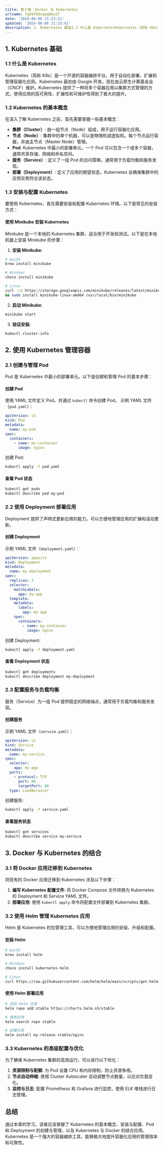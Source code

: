 ```yaml
---
title: 第十章：Docker 与 Kubernetes
urlname: fgd4f06xqeq9mx27
date: '2024-06-06 21:23:21'
updated: '2024-06-06 21:23:41'
description: 1. Kubernetes 基础1.1 什么是 KubernetesKubernetes（简称 K8s）是一个开源的容器编排平台，用于自动化部署、扩展和管理容器化应用。Kubernetes 最初由 Google 开发，现在由云原生计算基金会（CNCF）维护。Kubernetes 提供了一种将多...
---
```

## 1. Kubernetes 基础

### 1.1 什么是 Kubernetes

Kubernetes（简称 K8s）是一个开源的容器编排平台，用于自动化部署、扩展和管理容器化应用。Kubernetes 最初由 Google 开发，现在由云原生计算基金会（CNCF）维护。Kubernetes 提供了一种将多个容器应用以集群方式管理的方式，使得应用的高可用性、扩展性和可维护性得到了极大的提升。

### 1.2 Kubernetes 的基本概念

在深入了解 Kubernetes 之前，首先需要掌握一些基本概念：

- **集群（Cluster）**: 由一组节点（Node）组成，用于运行容器化应用。
- **节点（Node）**: 集群中的单个机器，可以是物理机或虚拟机。每个节点运行容器，并由主节点（Master Node）管理。
- **Pod**: Kubernetes 中最小的部署单元，一个 Pod 可以包含一个或多个容器，通常共享存储、网络和命名空间。
- **服务（Service）**: 定义了一组 Pod 的访问策略，通常用于负载均衡和服务发现。
- **部署（Deployment）**: 定义了应用的期望状态，Kubernetes 会确保集群中的应用实例符合该状态。

### 1.3 安装与配置 Kubernetes

要使用 Kubernetes，首先需要安装和配置 Kubernetes 环境。以下是常见的安装方式：

#### 使用 Minikube 安装 Kubernetes

Minikube 是一个本地的 Kubernetes 集群，适合用于开发和测试。以下是在本地机器上安装 Minikube 的步骤：

1.  **安装 Minikube**: 
```bash
# macOS
brew install minikube

# Windows
choco install minikube

# Linux
curl -LO https://storage.googleapis.com/minikube/releases/latest/minikube-linux-amd64 \
&& sudo install minikube-linux-amd64 /usr/local/bin/minikube
```
 

2.  **启动 Minikube**: 
```bash
minikube start
```
 

3.  **验证安装**: 
```bash
kubectl cluster-info
```
 

## 2. 使用 Kubernetes 管理容器

### 2.1 创建与管理 Pod

Pod 是 Kubernetes 中最小的部署单元。以下是创建和管理 Pod 的基本步骤：

#### 创建 Pod

使用 YAML 文件定义 Pod，并通过 `kubectl` 命令创建 Pod。
示例 YAML 文件（`pod.yaml`）：

```yaml
apiVersion: v1
kind: Pod
metadata:
  name: my-pod
spec:
  containers:
    - name: my-container
      image: nginx
```

创建 Pod:

```bash
kubectl apply -f pod.yaml
```

#### 查看 Pod 状态

```bash
kubectl get pods
kubectl describe pod my-pod
```

### 2.2 使用 Deployment 部署应用

Deployment 提供了声明式更新应用的能力，可以方便地管理应用的扩展和滚动更新。

#### 创建 Deployment

示例 YAML 文件（`deployment.yaml`）：

```yaml
apiVersion: apps/v1
kind: Deployment
metadata:
  name: my-deployment
spec:
  replicas: 3
  selector:
    matchLabels:
      app: my-app
  template:
    metadata:
      labels:
        app: my-app
    spec:
      containers:
        - name: my-container
          image: nginx
```

创建 Deployment:

```bash
kubectl apply -f deployment.yaml
```

#### 查看 Deployment 状态

```bash
kubectl get deployments
kubectl describe deployment my-deployment
```

### 2.3 配置服务与负载均衡

服务（Service）为一组 Pod 提供稳定的网络端点，通常用于负载均衡和服务发现。

#### 创建服务

示例 YAML 文件（`service.yaml`）：

```yaml
apiVersion: v1
kind: Service
metadata:
  name: my-service
spec:
  selector:
    app: my-app
  ports:
    - protocol: TCP
      port: 80
      targetPort: 80
  type: LoadBalancer
```

创建服务:

```bash
kubectl apply -f service.yaml
```

#### 查看服务状态

```bash
kubectl get services
kubectl describe service my-service
```

## 3. Docker 与 Kubernetes 的结合

### 3.1 将 Docker 应用迁移到 Kubernetes

将现有的 Docker 应用迁移到 Kubernetes 涉及以下步骤：

1. **编写 Kubernetes 配置文件**: 将 Docker Compose 文件转换为 Kubernetes 的 Deployment 和 Service YAML 文件。
2. **部署应用**: 使用 `kubectl apply` 命令将配置文件部署到 Kubernetes 集群。

### 3.2 使用 Helm 管理 Kubernetes 应用

Helm 是 Kubernetes 的包管理工具，可以方便地管理应用的安装、升级和配置。

#### 安装 Helm

```bash
# macOS
brew install helm

# Windows
choco install kubernetes-helm

# Linux
curl https://raw.githubusercontent.com/helm/helm/main/scripts/get-helm-3 | bash
```

#### 使用 Helm 部署应用

```bash
# 添加 Helm 仓库
helm repo add stable https://charts.helm.sh/stable

# 搜索应用
helm search repo stable

# 部署应用
helm install my-release stable/nginx
```

### 3.3 Kubernetes 的高级配置与优化

为了确保 Kubernetes 集群的高效运行，可以进行以下优化：

1. **资源限制与配额**: 为 Pod 设置 CPU 和内存限制，防止资源争用。
2. **节点自动伸缩**: 使用 Cluster Autoscaler 自动调整节点数量，以应对负载变化。
3. **监控与日志**: 配置 Prometheus 和 Grafana 进行监控，使用 ELK 堆栈进行日志管理。

## 总结

通过本章的学习，读者应该掌握了 Kubernetes 的基本概念、安装与配置、Pod 和 Deployment 的创建与管理，以及 Kubernetes 与 Docker 的结合应用。Kubernetes 是一个强大的容器编排工具，能够极大地提升容器化应用的管理效率和可靠性。


